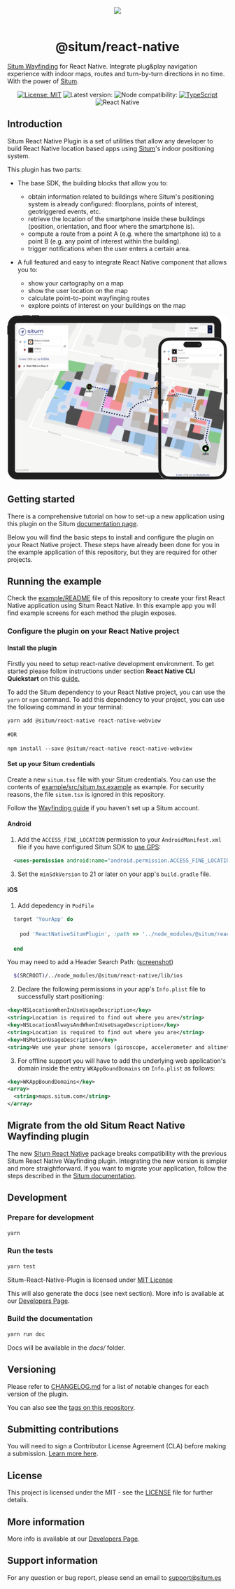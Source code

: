 <p align="center"> <img width="233" src="https://situm.com/wp-content/themes/situm/img/logo-situm.svg" style="margin-bottom:1rem" /> <h1 align="center">@situm/react-native</h1> </p>

<p align="center" style="text-align:center">

[Situm Wayfinding](https://situm.com/wayfinding) for React Native. Integrate plug&play navigation experience with indoor maps, routes and turn-by-turn directions in no time. With the power of [Situm](https://www.situm.com/).

</p>

<div align="center" style="text-align:center">

[![License: MIT](https://img.shields.io/badge/License-MIT-blue.svg)](https://opensource.org/licenses/MIT)
![Latest version:](https://img.shields.io/npm/v/@situm/react-native/latest)
![Node compatibility:](https://img.shields.io/node/v/@situm/react-native)
[![TypeScript](https://badges.frapsoft.com/typescript/code/typescript.svg?v=101)](https://github.com/ellerbrock/typescript-badges/)
![React Native](https://img.shields.io/badge/react--native%40lastest-0.79.1-blueviolet)

</div>

## Introduction

Situm React Native Plugin is a set of utilities that allow any developer to build React Native location based apps using [Situm](https://www.situm.com/)'s indoor positioning system.

This plugin has two parts:

- The base SDK, the building blocks that allow you to:

  - obtain information related to buildings where Situm's positioning system is already configured: floorplans, points of interest, geotriggered events, etc.
  - retrieve the location of the smartphone inside these buildings (position, orientation, and floor where the smartphone is).
  - compute a route from a point A (e.g. where the smartphone is) to a point B (e.g. any point of interest within the building).
  - trigger notifications when the user enters a certain area.

- A full featured and easy to integrate React Native component that allows you to:
  - show your cartography on a map
  - show the user location on the map
  - calculate point-to-point wayfinging routes
  - explore points of interest on your buildings on the map

![Preview of WYF module](./plugin/docs/assets/preview.png)

<!-- ## Table of contents

- [Setup your account](#setup-your-account)
- [Installing pre-requisites](#installing-pre-requisites)
- [Using the Plugin](#using-the-plugin)
  - [Getting Started](#getting-started)
  - [Accessing plugin object](#accessing-plugin-object)
  - [Methods](#methods)
- [Submitting Contributions](#submitting-contributions)
- [License](#license)
- [More information](#more-information)
- [Support information](#support-information) -->

## Getting started

There is a comprehensive tutorial on how to set-up a new application using this plugin on the Situm [documentation page](https://situm.com/docs/a-basic-react-native-app/).

Below you will find the basic steps to install and configure the plugin on your React Native project. These steps have already been done for you in the example application of this repository, but they are required for other projects.

## Running the example

Check the [example/README](./example/README.md) file of this repository to create your first React Native application using Situm React Native. In this example app you will find example screens for each method the plugin exposes.

### Configure the plugin on your React Native project

#### Install the plugin

Firstly you need to setup react-native development environment. To get started please follow instructions under section **React Native CLI Quickstart** on this [guide.](https://reactnative.dev/docs/environment-setup)

To add the Situm dependency to your React Native project, you can use the `yarn` or `npm` command. To add this dependency to your project, you can use the following command in your terminal:

```shell
yarn add @situm/react-native react-native-webview

#OR

npm install --save @situm/react-native react-native-webview
```

#### Set up your Situm credentials

Create a new `situm.tsx` file with your Situm credentials. You can use the contents of [example/src/situm.tsx.example](./example/src/situm.tsx.example) as example.
For security reasons, the file `situm.tsx` is ignored in this repository.

Follow the [Wayfinding guide](https://situm.com/docs/first-steps-for-wayfinding/) if you haven't set
up a Situm account.

#### Android

1. Add the `ACCESS_FINE_LOCATION` permission to your `AndroidManifest.xml` file if you have configured Situm SDK to [use GPS](<https://developers.situm.com/sdk_documentation/android/javadoc/latest/es/situm/sdk/location/locationrequest#useGps()>):

```xml
  <uses-permission android:name="android.permission.ACCESS_FINE_LOCATION" />
```

3. Set the `minSdkVersion` to 21 or later on your app's `build.gradle` file.

#### iOS

1. Add depedency in `PodFile`

```ruby
  target 'YourApp' do

    pod 'ReactNativeSitumPlugin', :path => '../node_modules/@situm/react-native/ReactNativeSitumPlugin.podspec'

  end
```

You may need to add a Header Search Path: ([screenshot](https://reactnative.dev/docs/linking-libraries-ios.html#step-3))

```bash
  $(SRCROOT)/../node_modules/@situm/react-native/lib/ios
```

2. Declare the following permissions in your app's `Info.plist` file to successfully start positioning:

```xml
<key>NSLocationWhenInUseUsageDescription</key>
<string>Location is required to find out where you are</string>
<key>NSLocationAlwaysAndWhenInUseUsageDescription</key>
<string>Location is required to find out where you are</string>
<key>NSMotionUsageDescription</key>
<string>We use your phone sensors (giroscope, accelerometer and altimeter) to improve location quality</string>
```

3. For offline support you will have to add the underlying web application's domain inside the entry `WKAppBoundDomains` on `Info.plist` as follows:

```xml
<key>WKAppBoundDomains</key>
<array>
  <string>maps.situm.com</string>
</array>
```

## Migrate from the old Situm React Native Wayfinding plugin

The new [Situm React Native](https://www.npmjs.com/package/@situm/react-native) package breaks compatibility with the previous Situm React Native Wayfinding plugin. Integrating the new version is simpler and more straightforward. If you want to migrate your application, follow the steps described in the [Situm documentation](https://situm.com/docs/react-native-wayfinding-migration-guide).

## Development

### Prepare for development

```bash
yarn
```

### Run the tests

```bash
yarn test
```

Situm-React-Native-Plugin is licensed under [MIT License](https://opensource.org/licenses/MIT)

This will also generate the docs (see next section). More info is available at our [Developers Page](http://developers.situm.com/pages/mobile/react-native/).

### Build the documentation

```bash
yarn run doc
```

Docs will be available in the _docs/_ folder.

## Versioning

Please refer to [CHANGELOG.md](./CHANGELOG.md) for a list of notable changes for each version of the plugin.

You can also see the [tags on this repository](https://github.com/situmtech/situm-react-native/tags).

## Submitting contributions

You will need to sign a Contributor License Agreement (CLA) before making a submission. [Learn more here](https://situm.com/contributions/).

## License

This project is licensed under the MIT - see the [LICENSE](./LICENSE) file for further details.

## More information

More info is available at our [Developers Page](https://situm.com/docs/01-introduction/).

## Support information

For any question or bug report, please send an email to [support@situm.es](mailto:support@situm.es)
